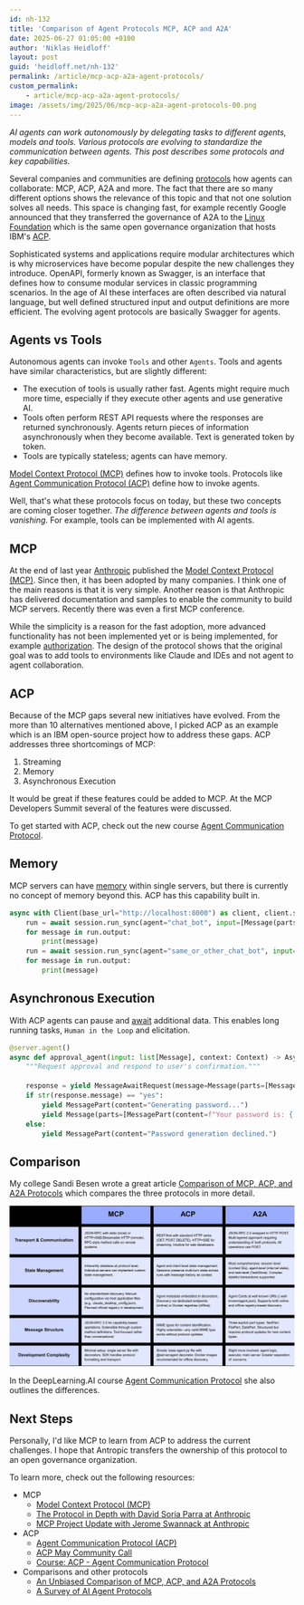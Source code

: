 ```yaml
---
id: nh-132
title: 'Comparison of Agent Protocols MCP, ACP and A2A'
date: 2025-06-27 01:05:00 +0100
author: 'Niklas Heidloff'
layout: post
guid: 'heidloff.net/nh-132'
permalink: /article/mcp-acp-a2a-agent-protocols/
custom_permalink:
    - article/mcp-acp-a2a-agent-protocols/
image: /assets/img/2025/06/mcp-acp-a2a-agent-protocols-00.png
---
```


*AI agents can work autonomously by delegating tasks to different agents, models and tools. Various protocols are evolving to standardize the communication between agents. This post describes some protocols and key capabilities.*

Several companies and communities are defining [protocols](https://arxiv.org/abs/2504.16736) how agents can collaborate: MCP, ACP, A2A and more. The fact that there are so many different options shows the relevance of this topic and that not one solution solves all needs. This space is changing fast, for example recently Google announced that they transferred the governance of A2A to the [Linux Foundation](https://developers.googleblog.com/en/google-cloud-donates-a2a-to-linux-foundation/) which is the same open governance organization that hosts IBM's [ACP](https://www.linuxfoundation.org/press/ai-workflows-get-new-open-source-tools-to-advance-document-intelligence-data-quality-and-decentralized-ai-with-ibms-contribution-of-3-projects-to-linux-fou-1745937200621).

Sophisticated systems and applications require modular architectures which is why microservices have become popular despite the new challenges they introduce. OpenAPI, formerly known as Swagger, is an interface that defines how to consume modular services in classic programming scenarios. In the age of AI these interfaces are often described via natural language, but well defined structured input and output definitions are more efficient. The evolving agent protocols are basically Swagger for agents.

## Agents vs Tools

Autonomous agents can invoke `Tools` and other `Agents`. Tools and agents have similar characteristics, but are slightly different:

* The execution of tools is usually rather fast. Agents might require much more time, especially if they execute other agents and use generative AI.
* Tools often perform REST API requests where the responses are returned synchronously. Agents return pieces of information asynchronously when they become available. Text is generated token by token.
* Tools are typically stateless; agents can have memory.

[Model Context Protocol (MCP)](https://modelcontextprotocol.io/) defines how to invoke tools. Protocols like [Agent Communication Protocol (ACP)](https://agentcommunicationprotocol.dev/) define how to invoke agents.

Well, that's what these protocols focus on today, but these two concepts are coming closer together. *The difference between agents and tools is vanishing*. For example, tools can be implemented with AI agents.

## MCP

At the end of last year [Anthropic](https://www.anthropic.com/company) published the [Model Context Protocol (MCP)](https://modelcontextprotocol.io/). Since then, it has been adopted by many companies. I think one of the main reasons is that it is very simple. Another reason is that Anthropic has delivered documentation and samples to enable the community to build MCP servers. Recently there was even a first MCP conference.

While the simplicity is a reason for the fast adoption, more advanced functionality has not been implemented yet or is being implemented, for example [authorization](https://modelcontextprotocol.io/specification/2025-06-18/basic/authorization). The design of the protocol shows that the original goal was to add tools to environments like Claude and IDEs and not agent to agent collaboration.

## ACP

Because of the MCP gaps several new initiatives have evolved. From the more than 10 alternatives mentioned above, I picked ACP as an example which is an IBM open-source project how to address these gaps. ACP addresses three shortcomings of MCP:

1. Streaming
2. Memory
3. Asynchronous Execution

It would be great if these features could be added to MCP. At the MCP Developers Summit several of the features were discussed.

To get started with ACP, check out the new course [Agent Communication Protocol](https://www.deeplearning.ai/short-courses/acp-agent-communication-protocol/).

## Memory

MCP servers can have [memory](https://agentcommunicationprotocol.dev/core-concepts/stateful-agents) within single servers, but there is currently no concept of memory beyond this. ACP has this capability built in.

```python
async with Client(base_url="http://localhost:8000") as client, client.session() as session:
    run = await session.run_sync(agent="chat_bot", input=[Message(parts=[MessagePart(content="Hello, my name is Niklas!")])])
    for message in run.output:
        print(message)
    run = await session.run_sync(agent="same_or_other_chat_bot", input=[Message(parts=[MessagePart(content="What's my name again?")])])
    for message in run.output:
        print(message)
```

## Asynchronous Execution

With ACP agents can pause and [await](https://agentcommunicationprotocol.dev/how-to/await-external-response)  additional data. This enables long running tasks, `Human in the Loop` and elicitation.

```python
@server.agent()
async def approval_agent(input: list[Message], context: Context) -> AsyncGenerator:
    """Request approval and respond to user's confirmation."""

    response = yield MessageAwaitRequest(message=Message(parts=[MessagePart(content="I can generate password for you. Do you want me to do that?")]))
    if str(response.message) == "yes":
        yield MessagePart(content="Generating password...")
        yield Message(parts=[MessagePart(content=f"Your password is: {''.join(random.choices(string.ascii_letters, k=10))}")])
    else:
        yield MessagePart(content="Password generation declined.")
```

## Comparison

My college Sandi Besen wrote a great article [Comparison of MCP, ACP, and A2A Protocols](https://medium.com/@sandibesen/an-unbiased-comparison-of-mcp-acp-and-a2a-protocols-0b45923a20f3) which compares the three protocols in more detail.

![image](/assets/img/2025/06/comparison-sandi-besen.jpeg)

In the DeepLearning.AI course [Agent Communication Protocol](https://www.deeplearning.ai/short-courses/acp-agent-communication-protocol/) she also outlines the differences.

## Next Steps

Personally, I'd like MCP to learn from ACP to address the current challenges. I hope that Antropic transfers the ownership of this protocol to an open governance organization.

To learn more, check out the following resources:

* MCP
    * [Model Context Protocol (MCP)](https://modelcontextprotocol.io/)
    * [The Protocol in Depth with David Soria Parra at Anthropic](https://www.youtube.com/watch?v=C_nqAWHsldo)
    * [MCP Project Update with Jerome Swannack at Anthropic](https://www.youtube.com/watch?v=eMKyBHlqAm4)
* ACP
    * [Agent Communication Protocol (ACP)](https://agentcommunicationprotocol.dev/)
    * [ACP May Community Call](https://www.youtube.com/watch?v=pqxr3j8RQ98)
    * [Course: ACP - Agent Communication Protocol](https://www.deeplearning.ai/short-courses/acp-agent-communication-protocol/)
* Comparisons and other protocols
    * [An Unbiased Comparison of MCP, ACP, and A2A Protocols](https://medium.com/@sandibesen/an-unbiased-comparison-of-mcp-acp-and-a2a-protocols-0b45923a20f3)
    * [A Survey of AI Agent Protocols](https://arxiv.org/abs/2504.16736)